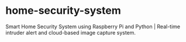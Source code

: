 # home-security-system
Smart Home Security System using Raspberry Pi and Python | Real-time intruder alert and cloud-based image capture system.
